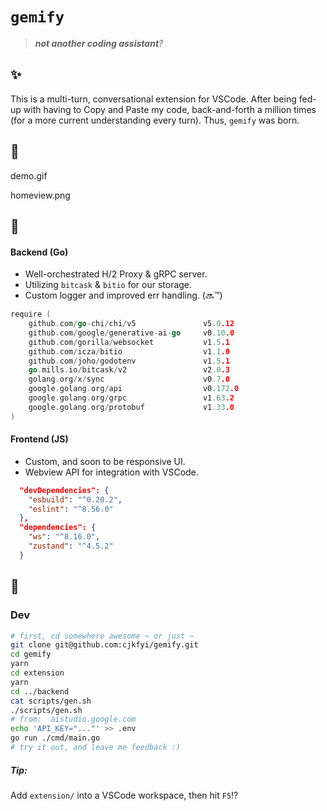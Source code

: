 # `gemify`

> *__not another coding assistant__?*

## ✨

This is a multi-turn, conversational extension for VSCode. After being fed-up with having to Copy and Paste my code, back-and-forth a million times (for a more current understanding every turn). Thus, `gemify` was born.

## 📸

demo.gif

homeview.png

## 🧰

#### Backend (Go)

- Well-orchestrated H/2 Proxy & gRPC server.
- Utilizing `bitcask` & `bitio` for our storage.
- Custom logger and improved err handling. (🔜™️)

```go
require (
	github.com/go-chi/chi/v5               v5.0.12
	github.com/google/generative-ai-go     v0.10.0
	github.com/gorilla/websocket           v1.5.1
	github.com/icza/bitio                  v1.1.0
	github.com/joho/godotenv               v1.5.1
	go.mills.io/bitcask/v2                 v2.0.3
	golang.org/x/sync                      v0.7.0
	google.golang.org/api                  v0.172.0
	google.golang.org/grpc                 v1.63.2
	google.golang.org/protobuf             v1.33.0
)
```

#### Frontend (JS)

- Custom, and soon to be responsive UI. 
- Webview API for integration with VSCode.

```json
  "devDependencies": {
    "esbuild": "^0.20.2",
    "eslint": "^8.56.0"
  },
  "dependencies": {
    "ws": "^8.16.0",
    "zustand": "^4.5.2"
  }
```

## 🌱

### Dev

```sh
# first, cd somewhere awesome ~ or just ~
git clone git@github.com:cjkfyi/gemify.git
cd gemify
yarn
cd extension
yarn
cd ../backend
cat scripts/gen.sh
./scripts/gen.sh
# from:  aistudio.google.com
echo 'API_KEY="..."' >> .env
go run ./cmd/main.go
# try it out, and leave me feedback :)
```

##### Tip:
Add `extension/` into a VSCode workspace, then hit `F5`⁉️
